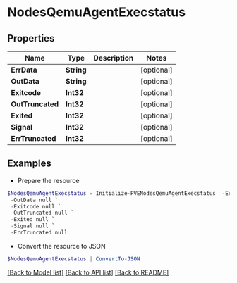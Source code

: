 # NodesQemuAgentExecstatus
## Properties

Name | Type | Description | Notes
------------ | ------------- | ------------- | -------------
**ErrData** | **String** |  | [optional] 
**OutData** | **String** |  | [optional] 
**Exitcode** | **Int32** |  | [optional] 
**OutTruncated** | **Int32** |  | [optional] 
**Exited** | **Int32** |  | [optional] 
**Signal** | **Int32** |  | [optional] 
**ErrTruncated** | **Int32** |  | [optional] 

## Examples

- Prepare the resource
```powershell
$NodesQemuAgentExecstatus = Initialize-PVENodesQemuAgentExecstatus  -ErrData null `
 -OutData null `
 -Exitcode null `
 -OutTruncated null `
 -Exited null `
 -Signal null `
 -ErrTruncated null
```

- Convert the resource to JSON
```powershell
$NodesQemuAgentExecstatus | ConvertTo-JSON
```

[[Back to Model list]](../README.md#documentation-for-models) [[Back to API list]](../README.md#documentation-for-api-endpoints) [[Back to README]](../README.md)

